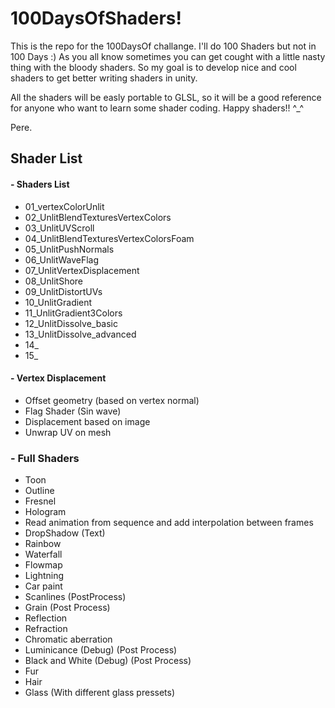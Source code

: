 # 100DaysOfShaders!

This is the repo for the 100DaysOf challange. I'll do 100 Shaders but not in 100 Days :)
As you all know sometimes you can get cought with a little nasty thing with the bloody shaders. So my goal
is to develop nice and cool shaders to get better writing shaders in unity.

All the shaders will be easly portable to GLSL, so it will be a good reference for anyone who want to learn some shader coding.
Happy shaders!! ^_^

Pere.

## Shader List

#### - Shaders List
- 01_vertexColorUnlit
- 02_UnlitBlendTexturesVertexColors
- 03_UnlitUVScroll
- 04_UnlitBlendTexturesVertexColorsFoam
- 05_UnlitPushNormals
- 06_UnlitWaveFlag
- 07_UnlitVertexDisplacement
- 08_UnlitShore
- 09_UnlitDistortUVs
- 10_UnlitGradient
- 11_UnlitGradient3Colors
- 12_UnlitDissolve_basic
- 13_UnlitDissolve_advanced
- 14_
- 15_


#### - Vertex Displacement 
- Offset geometry (based on vertex normal)
- Flag Shader (Sin wave)
- Displacement based on image
- Unwrap UV on mesh

### - Full Shaders
- Toon
- Outline
- Fresnel
- Hologram
- Read animation from sequence and add interpolation between frames
- DropShadow (Text)
- Rainbow
- Waterfall
- Flowmap
- Lightning
- Car paint
- Scanlines (PostProcess)
- Grain (Post Process)
- Reflection
- Refraction
- Chromatic aberration
- Luminicance (Debug) (Post Process)
- Black and White (Debug) (Post Process)
- Fur
- Hair
- Glass (With different glass pressets)
##
